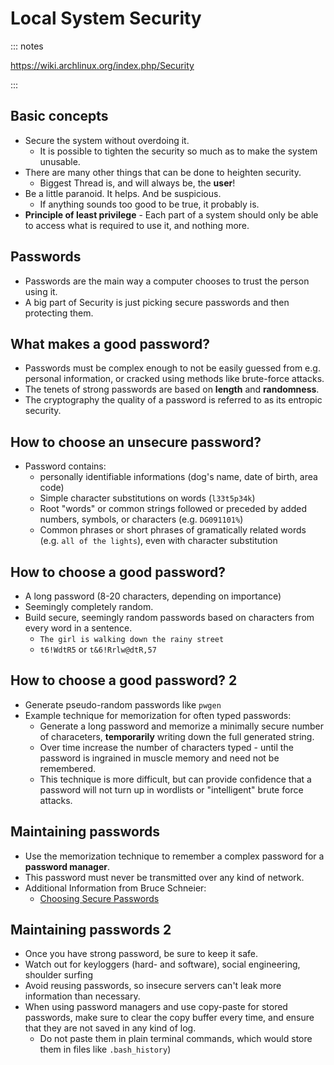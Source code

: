 # Local System Security

::: notes

https://wiki.archlinux.org/index.php/Security

:::

## Basic concepts

- Secure the system without overdoing it. 
  - It is possible to tighten the security so much as to make the system 
    unusable.
- There are many other things that can be done to heighten security.
  - Biggest Thread is, and will always be, the **user**!
- Be a little paranoid. It helps. And be suspicious. 
  - If anything sounds too good to be true, it probably is.
- **Principle of least privilege** - Each part of a system should only be able
  to access what is required to use it, and nothing more.

## Passwords

- Passwords are the main way a computer chooses to trust the person using it.
- A big part of Security is just picking secure passwords and then protecting
  them.

## What makes a good password?

- Passwords must be complex enough to not be easily guessed from e.g. 
  personal information, or cracked using methods like brute-force attacks.
- The tenets of strong passwords are based on __length__ and __randomness__.
- The cryptography the quality of a password is referred to as its entropic
  security.

## How to choose an unsecure password?

- Password contains:
  - personally identifiable informations (dog's name, date of birth, area code)
  - Simple character substitutions on words (`l33t5p34k`)
  - Root "words" or common strings followed or preceded by added numbers, 
    symbols, or characters (e.g. `DG091101%`)
  - Common phrases or short phrases of gramatically related words (e.g.
    `all of the lights`), even with character substitution

## How to choose a good password?

- A long password (8-20 characters, depending on importance)
- Seemingly completely random.
- Build secure, seemingly random passwords based on characters from every
  word in a sentence.
  - `The girl is walking down the rainy street`
  - `t6!WdtR5` or `t&6!Rrlw@dtR,57`

## How to choose a good password? 2

- Generate pseudo-random passwords like `pwgen`
- Example technique for memorization for often typed passwords:
  - Generate a long password and memorize a minimally secure number of
    characeters, **temporarily** writing down the full generated string.
  - Over time increase the number of characters typed - until the password
    is ingrained in muscle memory and need not be remembered.
  - This technique is more difficult, but can provide confidence that a 
    password will not turn up in wordlists or "intelligent" brute force
    attacks.

## Maintaining passwords

- Use the memorization technique to remember a complex password for a
  **password manager**.
- This password must never be transmitted over any kind of network.
- Additional Information from Bruce Schneier:
  - [Choosing Secure Passwords](https://www.schneier.com/blog/archives/2014/03/choosing_secure_1.html)

## Maintaining passwords 2

- Once you have strong password, be sure to keep it safe.
- Watch out for keyloggers (hard- and software), social engineering, shoulder
  surfing
- Avoid reusing passwords, so insecure servers can't leak more information
  than necessary.
- When using password managers and use copy-paste for stored passwords, make
  sure to clear the copy buffer every time, and ensure that they are not saved
  in any kind of log.
  - Do not paste them in plain terminal commands, which would store them in 
    files like `.bash_history`)

<!-- Here could be something about Password hashes from 
https://wiki.archlinux.org/index.php/Security
-->


